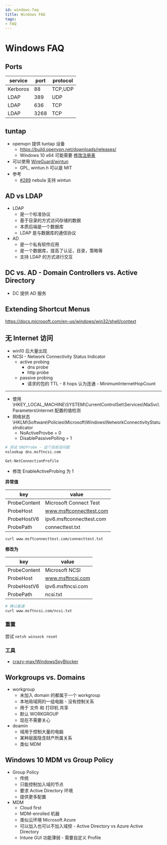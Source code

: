 ```yaml
---
id: windows-faq
title: Windows FAQ
tags:
- FAQ
---
```


# Windows FAQ

## Ports

| service  | port | protocol |
| -------- | ---- | -------- |
| Kerboros | 88   | TCP,UDP  |
| LDAP     | 389  | UDP      |
| LDAP     | 636  | TCP      |
| LDAP     | 3268 | TCP      |

## tuntap

- openvpn 提供 tuntap 设备
  - https://build.openvpn.net/downloads/releases/
  - Windows 10 x64 可能需要 [修改注册表](https://github.com/slackhq/nebula/issues/9#issuecomment-761974328)
- 可以使用 [WireGuard/wintun](https://github.com/WireGuard/wintun)
  - GPL, wintun.h 可以是 MIT
- 参考
  - [#289](https://github.com/slackhq/nebula/pull/289) nebula 支持 wintun

## AD vs LDAP

- LDAP
  - 是一个标准协议
  - 基于目录的方式访问存储的数据
  - 本质后端是一个数据库
  - LDAP 是与数据库的通信协议
- AD
  - 是一个私有软件应用
  - 是一个数据库，提高了认证，目录，策略等
  - 支持 LDAP 的方式进行交互

## DC vs. AD - Domain Controllers vs. Active Directory

- DC 提供 AD 服务

## Extending Shortcut Menus

https://docs.microsoft.com/en-us/windows/win32/shell/context

## 无 Internet 访问

- win10 后大量出现
- NCSI - Network Connectivity Status Indicator
  - active probing
    - dns probe
    - http probe
  - passive probing
    - 请求的包的 TTL - 8 hops 认为连通 - MinimumInternetHopCount

---

- 使用 \HKEY_LOCAL_MACHINE\SYSTEM\CurrentControlSet\Services\NlaSvc\Parameters\Internet 配置的值检测
- 网络状态 \HKLM\Software\Policies\Microsoft\Windows\NetworkConnectivityStatusIndicator
  - NoActiveProvbe = 0
  - DisablePassivePolling = 1

```bash
# 测试 DNSProbe - 这个目前没问题
nslookup dns.msftncsi.com
```

```cmd
Get-NetConnectionProfile
```

- 修改 EnableActiveProbing 为 1

**异常值**

| key          | value                    |
| ------------ | ------------------------ |
| ProbeContent | Microsoft Connect Test   |
| ProbeHost    | www.msftconnecttest.com  |
| ProbeHostV6  | ipv6.msftconnecttest.com |
| ProbePath    | connecttest.txt          |

```bash
curl www.msftconnecttest.com/connecttest.txt
```

**修改为**

| key          | value             |
| ------------ | ----------------- |
| ProbeContent | Microsoft NCSI    |
| ProbeHost    | www.msftncsi.com  |
| ProbeHostV6  | ipv6.msftncsi.com |
| ProbePath    | ncsi.txt          |

```bash
# 确认能通
curl www.msftncsi.com/ncsi.txt
```

### 重置

尝试 `netsh winsock reset`

### 工具

- [crazy-max/WindowsSpyBlocker](https://github.com/crazy-max/WindowsSpyBlocker)

## Workgroups vs. Domains

- workgroup
  - 未加入 domain 的都属于一个 workgroup
  - 本地局域网的一组电脑 - 没有控制关系
  - 用于 文件 和 打印机 共享
  - 默认 WORKGROUP
  - 现在不需要关心
- doamin
  - 域用于控制大量的电脑
  - 某种层面隐含财产所属关系
  - 类似 MDM

## Windows 10 MDM vs Group Policy

- Group Policy
  - 传统
  - 只能控制加入域的节点
  - 要求 Active Directory 环境
  - 提供更多配置
- MDM
  - Cloud first
  - MDM-enrolled 机器
  - 类似云环境 Microsoft Azure
  - 可以加入也可以不加入域控 - Active Directory vs Azure Active Directory
  - Intune GUI 功能薄弱 - 需要自定义 Profile

